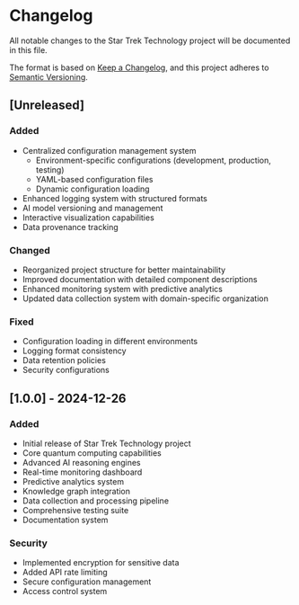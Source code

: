 # Changelog

All notable changes to the Star Trek Technology project will be documented in this file.

The format is based on [Keep a Changelog](https://keepachangelog.com/en/1.0.0/),
and this project adheres to [Semantic Versioning](https://semver.org/spec/v2.0.0.html).

## [Unreleased]

### Added
- Centralized configuration management system
  - Environment-specific configurations (development, production, testing)
  - YAML-based configuration files
  - Dynamic configuration loading
- Enhanced logging system with structured formats
- AI model versioning and management
- Interactive visualization capabilities
- Data provenance tracking

### Changed
- Reorganized project structure for better maintainability
- Improved documentation with detailed component descriptions
- Enhanced monitoring system with predictive analytics
- Updated data collection system with domain-specific organization

### Fixed
- Configuration loading in different environments
- Logging format consistency
- Data retention policies
- Security configurations

## [1.0.0] - 2024-12-26

### Added
- Initial release of Star Trek Technology project
- Core quantum computing capabilities
- Advanced AI reasoning engines
- Real-time monitoring dashboard
- Predictive analytics system
- Knowledge graph integration
- Data collection and processing pipeline
- Comprehensive testing suite
- Documentation system

### Security
- Implemented encryption for sensitive data
- Added API rate limiting
- Secure configuration management
- Access control system
